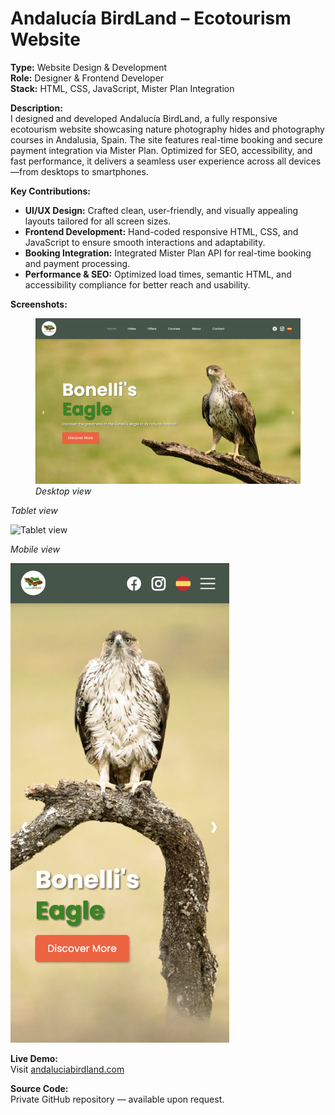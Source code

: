 # Andalucía BirdLand – Ecotourism Website

**Type:** Website Design & Development  
**Role:** Designer & Frontend Developer  
**Stack:** HTML, CSS, JavaScript, Mister Plan Integration

**Description:**  
I designed and developed Andalucía BirdLand, a fully responsive ecotourism website showcasing nature photography hides and photography courses in Andalusia, Spain. The site features real-time booking and secure payment integration via Mister Plan. Optimized for SEO, accessibility, and fast performance, it delivers a seamless user experience across all devices—from desktops to smartphones.

**Key Contributions:**  
- **UI/UX Design:** Crafted clean, user-friendly, and visually appealing layouts tailored for all screen sizes.  
- **Frontend Development:** Hand-coded responsive HTML, CSS, and JavaScript to ensure smooth interactions and adaptability.  
- **Booking Integration:** Integrated Mister Plan API for real-time booking and payment processing.  
- **Performance & SEO:** Optimized load times, semantic HTML, and accessibility compliance for better reach and usability.

**Screenshots:**  

<figure>
  <img src="./assets/laptop-view.png" alt="Desktop view" width="800" />
  <figcaption><em align="center">Desktop view</em></figcaption>
</figure>



*Tablet view*

<img src="./assets/tablet-view.png" alt="Tablet view" width="600"/>

*Mobile view*

<img src="./assets/mobile-view.png" alt="Mobile view" width="350"/>


**Live Demo:**  
Visit [andaluciabirdland.com](https://www.andaluciabirdland.com)

**Source Code:**  
Private GitHub repository — available upon request.

